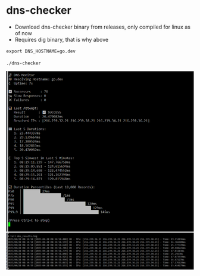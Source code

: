 # dns-checker

- Download dns-checker binary from releases, only compiled for linux as of now
- Requires dig binary, that is why above

~~~
export DNS_HOSTNAME=go.dev

./dns-checker

~~~

![Alt text](images/demo.png)
![Alt text](images/demo2.png)


